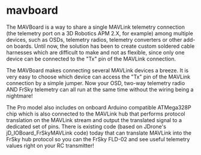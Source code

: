 mavboard
=================

The MAVBoard is a way to share a single MAVLink telemetry connection (the telemetry port on a 3D Robotics APM 2.X, for example) among multiple devices, such as OSDs, telemetry radios, telemetry converters or other add-on boards. Until now, the solution has been to create custom soldered cable harnesses which are difficult to make and not as flexible, since only one device can be connected to the "Tx" pin of the MAVLink connection.

The MAVBoard makes connecting several MAVLink devices a breeze. It is very easy to choose which device can access the "Tx" pin of the MAVLink connection by a simple jumper. Now your OSD, two-way telemetry radio AND FrSky telemetry can all run at the same time without the wiring being a nightmare!

The Pro model also includes on onboard Arduino compatible ATMega328P chip which is also connected to the MAVLink hub that performs protocol translation on the MAVLink stream and output the translated signal to a dedicated set of pins. There is existing code (based on JDrone's jD_IOBoard_FrSkyMAVLink code) today that can translate MAVLink into the FrSky hub protocol so you can the FrSky FLD-02 and see useful telemetry values right on your RC transmitter!



